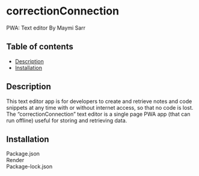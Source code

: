 # correctionConnection
PWA: Text editor
By Maymi Sarr


## Table of contents
- [Description](#description)
- [Installation](#installation)


## Description
This text editor app is for developers to create and retrieve notes and code snippets at any time with or without internet access, so that no code is lost. The “correctionConnection” text editor is a single page PWA app (that can run offline) useful for storing and retrieving data.

## Installation
<div>Package.json</div>
<div>Render</div>
<div>Package-lock.json</div>
